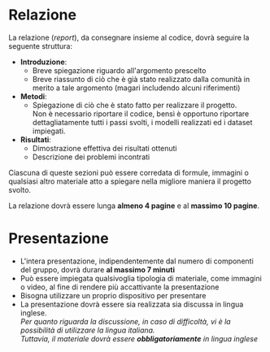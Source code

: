 # Relazione

La relazione (*report*), da consegnare insieme al codice, dovrà seguire la seguente struttura:
- **Introduzione**:
  - Breve spiegazione riguardo all'argomento prescelto
  - Breve riassunto di ciò che è già stato realizzato dalla comunità in merito a tale argomento (magari includendo alcuni riferimenti)
- **Metodi**:
  - Spiegazione di ciò che è stato fatto per realizzare il progetto.<br>Non è necessario riportare il codice, bensì è opportuno riportare dettagliatamente tutti i passi svolti, i modelli realizzati ed i dataset impiegati.
- **Risultati**:
  - Dimostrazione effettiva dei risultati ottenuti
  - Descrizione dei problemi incontrati

Ciascuna di queste sezioni può essere corredata di formule, immagini o qualsiasi altro materiale atto a spiegare nella migliore maniera il progetto svolto.

La relazione dovrà essere lunga **almeno 4 pagine** e al **massimo 10 pagine**.

# Presentazione

- L'intera presentazione, indipendentemente dal numero di componenti del gruppo, dovrà durare **al massimo 7 minuti**
- Può essere impiegata qualsivoglia tipologia di materiale, come immagini o video, al fine di rendere più accattivante la presentazione
- Bisogna utilizzare un proprio dispositivo per presentare
- La presentazione dovrà essere sia realizzata sia discussa in lingua inglese.<br>
*Per quanto riguarda la discussione, in caso di difficoltà, vi è la possibilità di utilizzare la lingua italiana.<br>
Tuttavia, il materiale dovrà essere **obbligatoriamente** in lingua inglese*